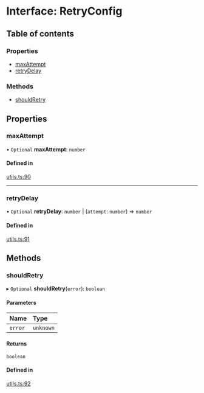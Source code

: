 # Interface: RetryConfig

## Table of contents

### Properties

- [maxAttempt](../wiki/RetryConfig#maxattempt)
- [retryDelay](../wiki/RetryConfig#retrydelay)

### Methods

- [shouldRetry](../wiki/RetryConfig#shouldretry)

## Properties

### maxAttempt

• `Optional` **maxAttempt**: `number`

#### Defined in

[utils.ts:90](https://github.com/mango-run/mango-run-core/blob/a90ccad/src/utils.ts#L90)

___

### retryDelay

• `Optional` **retryDelay**: `number` \| (`attempt`: `number`) => `number`

#### Defined in

[utils.ts:91](https://github.com/mango-run/mango-run-core/blob/a90ccad/src/utils.ts#L91)

## Methods

### shouldRetry

▸ `Optional` **shouldRetry**(`error`): `boolean`

#### Parameters

| Name | Type |
| :------ | :------ |
| `error` | `unknown` |

#### Returns

`boolean`

#### Defined in

[utils.ts:92](https://github.com/mango-run/mango-run-core/blob/a90ccad/src/utils.ts#L92)
